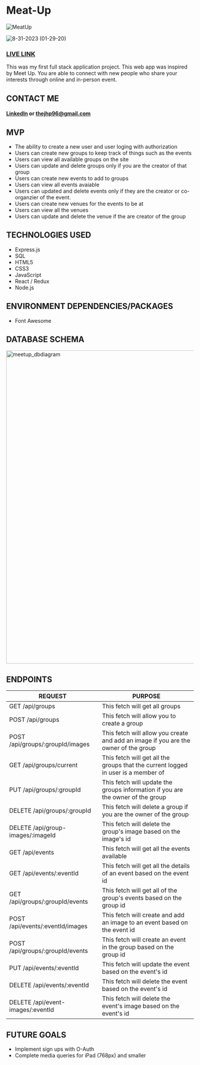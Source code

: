 # Meat-Up
![MeatUp](https://github.com/thejhp1/Meat-Up/assets/124937654/de031aa5-dfad-440e-a7dc-caa4a0b8e245)


![8-31-2023 (01-29-20)](https://github.com/thejhp1/Meat-Up/assets/124937654/e56010c1-e588-4192-9fba-22d3371946d8)


### [LIVE LINK](https://meat-up.onrender.com/)

This was my first full stack application project. This web app was inspired by Meet Up. You are able to connect with new people who share your interests through online and in-person event.

## CONTACT ME
#### [LinkedIn](https://www.linkedin.com/in/jun-park-3b23b7285/) or thejhp96@gmail.com


## MVP
* The ability to create a new user and user loging with authorization
* Users can create new groups to keep track of things such as the events
* Users can view all available groups on the site
* Users can update and delete groups only if you are the creator of that group
* Users can create new events to add to groups
* Users can view all events avaiable
* Users can updated and delete events only if they are the creator or co-organzier of the event.
* Users can create new venues for the events to be at
* Users can view all the venues
* Users can update and delete the venue if the are creator of the group

## TECHNOLOGIES USED
* Express.js
* SQL
* HTML5
* CSS3
* JavaScript
* React / Redux
* Node.js
  
## ENVIRONMENT DEPENDENCIES/PACKAGES
* Font Awesome

## DATABASE SCHEMA
<img width="840" alt="meetup_dbdiagram" src="https://github.com/thejhp1/Meat-Up/assets/124937654/f3bfbde9-f3fb-4afb-8ef9-08d3348fb332">

## ENDPOINTS
| REQUEST | PURPOSE |
| ------- | ------- |
| GET /api/groups | This fetch will get all groups |
| POST /api/groups | This fetch will allow you to create a group |
| POST /api/groups/:groupId/images | This fetch will allow you create and add an image if you are the owner of the group |
| GET /api/groups/current | This fetch will get all the groups that the current logged in user is a member of |
| PUT /api/groups/:groupId | This fetch will update the groups information if you are the owner of the group |
| DELETE /api/groups/:groupId | This fetch will delete a group if you are the owner of the group |
| DELETE /api/group-images/:imageId | This fetch will delete the group's image based on the image's id |
| GET /api/events | This fetch will get all the events available |
| GET /api/events/:eventId | This fetch will get all the details of an event based on the event id |
| GET /api/groups/:groupId/events | This fetch will get all of the group's events based on the group id |
| POST /api/events/:eventId/images | This fetch will create and add an image to an event based on the event id |
| POST /api/groups/:groupId/events | This fetch will create an event in the group based on the group id |
| PUT /api/events/:eventId | This fetch will update the event based on the event's id |
| DELETE /api/events/:eventId | This fetch will delete the event based on the event's id |
| DELETE /api/event-images/:eventId | This fetch will delete the event's image based on the event's id |

## FUTURE GOALS
* Implement sign ups with O-Auth
* Complete media queries for iPad (768px) and smaller
